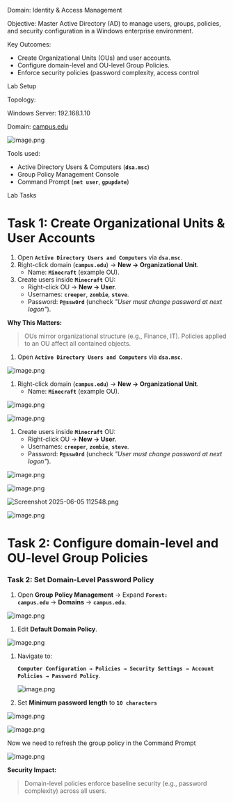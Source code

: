 Domain: Identity & Access Management

Objective: Master Active Directory (AD) to manage users, groups, policies, and security configuration in a Windows enterprise environment.

Key Outcomes: 

- Create Organizational Units (OUs) and user accounts.
- Configure domain-level and OU-level Group Policies.
- Enforce security policies (password complexity, access control

Lab Setup

Topology:

Windows Server: 192.168.1.10

Domain: [campus.edu](http://campus.edu/)    

![image.png](attachment:f71eb6fc-fdff-4569-9ad6-c29d677d2d51:image.png)

Tools used: 

- Active Directory Users & Computers (**`dsa.msc`**)
- Group Policy Management Console
- Command Prompt (**`net user`**, **`gpupdate`**)

Lab Tasks

# **Task 1: Create Organizational Units & User Accounts**

1. Open **`Active Directory Users and Computers`** via **`dsa.msc`**.
2. Right-click domain (**`campus.edu`**) → **New → Organizational Unit**.
    - Name: **`Minecraft`** (example OU).
3. Create users inside **`Minecraft`** OU:
    - Right-click OU → **New → User**.
    - Usernames: **`creeper`**, **`zombie`**, **`steve`**.
    - Password: **`P@ssw0rd`** (uncheck *"User must change password at next logon"*).

**Why This Matters:**

> OUs mirror organizational structure (e.g., Finance, IT). Policies applied to an OU affect all contained objects.
> 
1. Open **`Active Directory Users and Computers`** via **`dsa.msc`**.

![image.png](attachment:29b79ce3-846a-4d2a-8163-23103100e79a:image.png)

1. Right-click domain (**`campus.edu`**) → **New → Organizational Unit**.
    - Name: **`Minecraft`** (example OU).

![image.png](attachment:27f0fcdb-de53-4e50-bb29-a0fd8f52a0ce:image.png)

![image.png](attachment:9f8bd055-94d8-4a32-ac18-30a498f107af:image.png)

1. Create users inside **`Minecraft`** OU:
    - Right-click OU → **New → User**.
    - Usernames: **`creeper`**, **`zombie`**, **`steve`**.
    - Password: **`P@ssw0rd`** (uncheck *"User must change password at next logon"*).

![image.png](attachment:1e12d79c-0c75-4a21-a48d-ead46af3fb9b:image.png)

![image.png](attachment:4d0c9aaa-2daf-438f-b0ae-1750b30e198c:image.png)

![Screenshot 2025-06-05 112548.png](attachment:a8cfae74-9917-4349-b649-51b5805b4923:Screenshot_2025-06-05_112548.png)

![image.png](attachment:e5f937cd-8dee-45f2-a46d-de5f176928ce:image.png)

# Task 2: **Configure domain-level and OU-level Group Policies**

### **Task 2: Set Domain-Level Password Policy**

1. Open **Group Policy Management** → Expand **`Forest: campus.edu`** → **Domains** → **`campus.edu`**.

![image.png](attachment:e647b418-f7fe-447c-ac65-a062b5b123f7:image.png)

1. Edit **Default Domain Policy**.

![image.png](attachment:6ec3d326-672f-4375-a421-106a7beacdf5:image.png)

1. Navigate to:
    
    **`Computer Configuration → Policies → Security Settings → Account Policies → Password Policy`**.
    
    ![image.png](attachment:80a70e96-628e-4816-ba97-aa8dbba310f6:image.png)
    
2. Set **Minimum password length** to **`10 characters`**

![image.png](attachment:2c36f43e-e9bc-44e1-9c37-c208c43df205:image.png)

![image.png](attachment:e47e4cd3-e46a-4336-a699-d751c3044f49:image.png)

Now we need to refresh the group policy in the Command Prompt 

![image.png](attachment:81e4d2b4-ac1c-4e73-9675-a96da509b373:image.png)

**Security Impact:**

> Domain-level policies enforce baseline security (e.g., password complexity) across all users.
>
